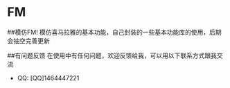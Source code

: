 # FM
##模仿FM!
模仿喜马拉雅的基本功能，自己封装的一些基本功能库的使用，后期会抽空完善更新


##有问题反馈
在使用中有任何问题，欢迎反馈给我，可以用以下联系方式跟我交流

* QQ: [QQ]1464447221

